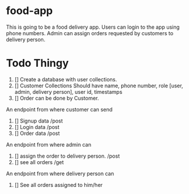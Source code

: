 # food-app
This is going to be a food delivery app. Users can login to the app using phone numbers. 
Admin can assign orders requested by customers to delivery person. 


# Todo Thingy

1. [] Create a database with user collections.
1. [] Customer Collections Should have name, phone number, role [user, admin, delivery person], user id, timestamps
1. [] Order can be done by Customer.

An endpoint from where customer can send
1. [] Signup data /post
2. [] Login data /post
3. [] Order data /post

An endpoint from where admin can

1. [] assign the order to delivery person. /post
2. [] see all orders /get

An endpoint from where delivery person can

1. [] See all orders assigned to him/her
